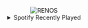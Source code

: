 <div align="center">
<picture>
    <source media="(prefers-color-scheme: dark)" srcset="https://i.ibb.co/HTr32fGf/output-gif.gif">
    <source media="(prefers-color-scheme: light)" srcset="https://i.ibb.co/HTr32fGf/output-gif.gif">
    <img alt="RENOS" src="https://i.ibb.co/HTr32fGf/output-gif.gif">
</picture>
<details>
<summary>Spotify Recently Played</summary>
<img src="https://spotify-recently-played-readme.vercel.app/api?user=31d6d6zerc5ct6kck32na2ozsqf4&unique=1&width=400" alt="Spotify" />
</details>
</div>

<!-- Image deletion URL: https://ibb.co/1G9jntRt/daf4cce66e5d32a6d44f67282f1391db -->